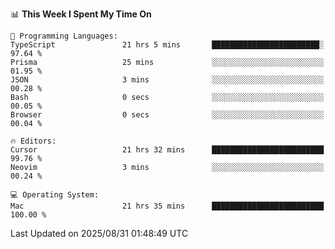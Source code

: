 <!--START_SECTION:waka-->
📊 **This Week I Spent My Time On** 

```text
💬 Programming Languages: 
TypeScript               21 hrs 5 mins       ████████████████████████░   97.64 % 
Prisma                   25 mins             ░░░░░░░░░░░░░░░░░░░░░░░░░   01.95 % 
JSON                     3 mins              ░░░░░░░░░░░░░░░░░░░░░░░░░   00.28 % 
Bash                     0 secs              ░░░░░░░░░░░░░░░░░░░░░░░░░   00.05 % 
Browser                  0 secs              ░░░░░░░░░░░░░░░░░░░░░░░░░   00.04 % 

🔥 Editors: 
Cursor                   21 hrs 32 mins      █████████████████████████   99.76 % 
Neovim                   3 mins              ░░░░░░░░░░░░░░░░░░░░░░░░░   00.24 % 

💻 Operating System: 
Mac                      21 hrs 35 mins      █████████████████████████   100.00 % 
```


 Last Updated on 2025/08/31 01:48:49 UTC
<!--END_SECTION:waka-->
